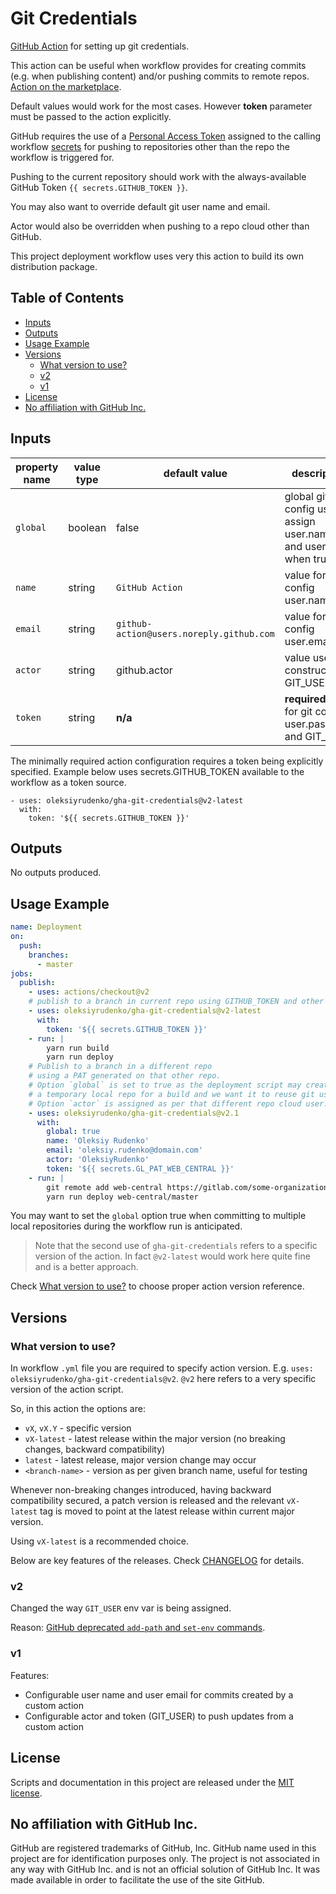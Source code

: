 # Git Credentials

[GitHub Action](https://github.com/features/actions) for setting up
git credentials.

This action can be useful when workflow provides for creating commits
(e.g. when publishing content) and/or pushing commits to remote repos.
[Action on the marketplace](https://github.com/marketplace/actions/configure-git-credentials).

Default values would work for the most cases.
However **token** parameter must be passed to the action explicitly.

GitHub requires the use of
a [Personal Access Token](https://help.github.com/en/articles/creating-a-personal-access-token-for-the-command-line)
assigned to the calling workflow
[secrets](https://help.github.com/en/articles/virtual-environments-for-github-actions#creating-and-using-secrets-encrypted-variables)
for pushing to repositories other than the repo the workflow is triggered for.

Pushing to the current repository should work
with the always-available GitHub Token `{{ secrets.GITHUB_TOKEN }}`.

You may also want to override default git user name and email.

Actor would also be overridden when pushing to a repo cloud other than GitHub.

This project deployment workflow uses very this action to build its own distribution package.

<!-- START doctoc generated TOC please keep comment here to allow auto update -->
<!-- DON'T EDIT THIS SECTION, INSTEAD RE-RUN doctoc TO UPDATE -->
## Table of Contents

- [Inputs](#inputs)
- [Outputs](#outputs)
- [Usage Example](#usage-example)
- [Versions](#versions)
  - [What version to use?](#what-version-to-use)
  - [v2](#v2)
  - [v1](#v1)
- [License](#license)
- [No affiliation with GitHub Inc.](#no-affiliation-with-github-inc)

<!-- END doctoc generated TOC please keep comment here to allow auto update -->
<!-- generated with [DocToc](https://github.com/thlorenz/doctoc) -->

## Inputs

| property name | value type | default value | description |
| ---           | ---        | ---           | ---         |
| `global`      | boolean    | false         | global git config used to assign user.name and user.email when true |
| `name`        | string     | `GitHub Action` | value for git config user.name |
| `email`       | string     | `github-action@users.noreply.github.com` | value for git config user.email |
| `actor`       | string     | github.actor  | value used to construct GIT_USER |
| `token`       | string     | **n/a**       | **required** value for git config user.password and GIT_USER |

The minimally required action configuration requires a token being explicitly specified.
Example below uses secrets.GITHUB_TOKEN available to the workflow as a token source.

```
- uses: oleksiyrudenko/gha-git-credentials@v2-latest
  with:
    token: '${{ secrets.GITHUB_TOKEN }}'
```

## Outputs

No outputs produced.

## Usage Example

```yaml
name: Deployment
on:
  push:
    branches:
      - master
jobs:
  publish:
    - uses: actions/checkout@v2
    # publish to a branch in current repo using GITHUB_TOKEN and other default settings
    - uses: oleksiyrudenko/gha-git-credentials@v2-latest
      with:
        token: '${{ secrets.GITHUB_TOKEN }}'
    - run: |
        yarn run build
        yarn run deploy
    # Publish to a branch in a different repo
    # using a PAT generated on that other repo.
    # Option `global` is set to true as the deployment script may create 
    # a temporary local repo for a build and we want it to reuse git user settings.
    # Option `actor` is assigned as per that different repo cloud user.
    - uses: oleksiyrudenko/gha-git-credentials@v2.1
      with:
        global: true
        name: 'Oleksiy Rudenko'
        email: 'oleksiy.rudenko@domain.com'
        actor: 'OleksiyRudenko'
        token: '${{ secrets.GL_PAT_WEB_CENTRAL }}'
    - run: |
        git remote add web-central https://gitlab.com/some-organization/website.git
        yarn run deploy web-central/master
```

You may want to set the `global` option true when committing
to multiple local repositories during the workflow run is anticipated.

> Note that the second use of `gha-git-credentials` refers to a specific
> version of the action. In fact `@v2-latest` would work here quite fine
> and is a better approach.

Check [What version to use?](#what-version-to-use) to choose proper
action version reference.

## Versions

### What version to use?

In workflow `.yml` file you are required to specify action version.
E.g. `uses: oleksiyrudenko/gha-git-credentials@v2`.
`@v2` here refers to a very specific version of the action script.

So, in this action the options are:
- `vX`, `vX.Y` - specific version
- `vX-latest` - latest release within the major version
  (no breaking changes, backward compatibility)
- `latest` - latest release, major version change may occur
- `<branch-name>` - version as per given branch name, useful for testing 

Whenever non-breaking changes introduced, having backward compatibility secured,
a patch version is released and the relevant `vX-latest` tag is moved to point
at the latest release within current major version.

Using `vX-latest` is a recommended choice.

Below are key features of the releases.
Check [CHANGELOG](./CHANGELOG.md) for details. 

### v2
Changed the way `GIT_USER` env var is being assigned.

Reason:
[GitHub deprecated `add-path` and `set-env` commands](https://github.blog/changelog/2020-10-01-github-actions-deprecating-set-env-and-add-path-commands/).

### v1
Features:
- Configurable user name and user email for commits created by a custom action
- Configurable actor and token (GIT_USER) to push updates from a custom action

## License

Scripts and documentation in this project are released under the [MIT license](LICENSE).

## No affiliation with GitHub Inc.

GitHub are registered trademarks of GitHub, Inc.
GitHub name used in this project are for identification purposes only.
The project is not associated in any way with GitHub Inc.
and is not an official solution of GitHub Inc.
It was made available in order to facilitate the use of the site GitHub.
